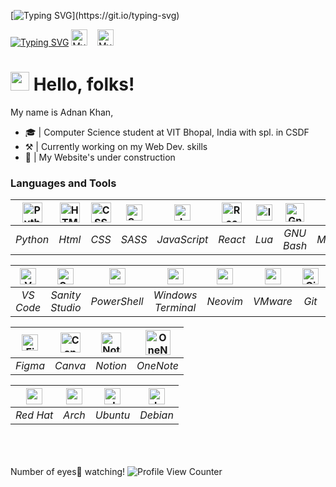 [![Typing SVG](https://readme-typing-svg.herokuapp.com?font=Fredericka+the+Great&size=40&color=FF5E9ED2&width=500&height=70&lines=Welcome+to+my+profile!)](https://git.io/typing-svg)

[![Typing SVG](https://readme-typing-svg.herokuapp.com?font=Indie+Flower&vCenter=true&width=165&height=25&lines=connect+with+me+-%3E)](https://git.io/typing-svg)
<a href="https://www.linkedin.com/in/adnan-khan27/"><img alt="MyLinkedin" height="26" width="26" src="https://i.giphy.com/media/yDM1kJZthxFPoGDdmq/giphy.webp" style="padding-left=10px"/></a>
&nbsp;&nbsp;
<a href="https://github.com/AdnanKhan27"><img alt="MyGithub" height="26" width="26" src="https://img.icons8.com/fluency/48/ffffff/github.png" /></a>

# <img src="https://raw.githubusercontent.com/iampavangandhi/iampavangandhi/master/gifs/Hi.gif" width="30px" height="30px"> Hello, folks!
My name is Adnan Khan,
- 🎓 | Computer Science student at VIT Bhopal, India with spl. in CSDF
- ⚒ | Currently working on my Web Dev. skills
- 🚧 | My Website's under construction 

### **Lan**gua**ge**s **an**d **To**ols
<!--- black icons

|<img alt="🐍Python" height="26px" width="26px" src="https://cdn.jsdelivr.net/npm/simple-icons@v6/icons/python.svg" />|<img alt="🧀HTML5" height="26px" width="26px" src="https://cdn.jsdelivr.net/npm/simple-icons@v6/icons/html5.svg" />|<img alt="🌰CSS3" height="26px" width="26px" src="https://cdn.jsdelivr.net/npm/simple-icons@v6/icons/css3.svg"/>|<img alt="🍑Sass" width="26px" src="https://cdn.jsdelivr.net/npm/simple-icons@v6/icons/sass.svg" />|<img alt="🦈JavaScript" width="26px" src="https://cdn.jsdelivr.net/npm/simple-icons@v6/icons/javascript.svg" />|<img alt="🌐React" height="26px" width="26px" src="https://cdn.jsdelivr.net/npm/simple-icons@v6/icons/react.svg" />|<img alt="🕸lua" height="26px" width="26px" src="https://cdn.jsdelivr.net/npm/simple-icons@v6/icons/lua.svg" />|<img height="26px" alt="🐱Gnu Bash" width="26px" src="https://cdn.jsdelivr.net/npm/simple-icons@v6/icons/gnubash.svg" />|<img height="26px" alt="🐱Gnu Bash" width="26px" src="https://cdn.jsdelivr.net/npm/simple-icons@v6/icons/markdown.svg" />|
| :--: | :--: | :--: | :--: | :--: | :--: | :--: | :--: | :--: |
|_Python_|_Html_|_CSS_|_SCSS_|_JavaScript_|_React_|_Lua_|_GNU Bash_|_Markdown_|

|<img alt="📃Visual Studio Code" height="26px" width="26px" src="https://cdn.jsdelivr.net/npm/simple-icons@v6/icons/visualstudiocode.svg"  />|<img alt="🌱Sanity Studio" height="26px" width="26px" src="https://cdn.jsdelivr.net/npm/simple-icons@v6/icons/slides.svg" />|<img height="26px" width="26px" src="https://cdn.jsdelivr.net/npm/simple-icons@v6/icons/powershell.svg" />|<img height="26px" width="26px" src="https://cdn.jsdelivr.net/npm/simple-icons@v6/icons/windowsterminal.svg" />|<img height="26px" width="26px" src="https://cdn.jsdelivr.net/npm/simple-icons@v6/icons/neovim.svg" />|<img height="26px" width="26px" src="https://cdn.jsdelivr.net/npm/simple-icons@v6/icons/vmware.svg" />|<img height="26px" alt="🐱Gnu Bash" width="26px" src="https://cdn.jsdelivr.net/npm/simple-icons@v6/icons/figma.svg" />|<img height="26px" alt="🐱Gnu Bash" width="26px" src="https://cdn.jsdelivr.net/npm/simple-icons@v6/icons/git.svg" />|<img height="26px" alt="🐱Gnu Bash" width="26px" src="https://cdn.jsdelivr.net/npm/simple-icons@v6/icons/canva.svg" />|<img height="26px" alt="🐱Gnu Bash" width="26px" src="https://cdn.jsdelivr.net/npm/simple-icons@v6/icons/docker.svg" />|
| :--: | :--: | :--: | :--: | :--: | :--: | :--: | :--: | :--: | :--: |
|_VS Code_|_Sanity Studio_|_PowerShell_|_Windows Terminal_|_Neovim_|_VMware_|_Figma_|_Git_|_Canva_|_DOcker_|

|<img height="26px" width="26px" src="https://cdn.jsdelivr.net/npm/simple-icons@v6/icons/redhat.svg" />|<img height="26px" width="26px" src="https://cdn.jsdelivr.net/npm/simple-icons@v6/icons/archlinux.svg" />|<img height="26px" width="26px" src="https://cdn.jsdelivr.net/npm/simple-icons@v6/icons/ubuntu.svg" />|<img height="26px" width="26px" src="https://cdn.jsdelivr.net/npm/simple-icons@v6/icons/debian.svg" />|
| :--: | :--: | :--: | :--: |
|_Red Hat_|_Arch_|_Ubuntu_|_Debian_|

-->

|<img alt="Python" height="32px" width="32px" src="https://i.giphy.com/media/LMt9638dO8dftAjtco/giphy.webp" />|<img alt="HTML5" height="32px" width="32px" src="https://i.giphy.com/media/XAxylRMCdpbEWUAvr8/giphy.webp" />|<img alt="CSS3" height="32px" width="32px" src="https://i.giphy.com/media/fsEaZldNC8A1PJ3mwp/giphy.webp"/>|<img alt="Sass" width="26px" src="https://img.icons8.com/color/48/4a90e2/sass.png" />|<img alt="JavaScript" width="26px" src="https://i.giphy.com/media/ln7z2eWriiQAllfVcn/giphy.webp" />|<img alt="React" height="32px" width="32px" src="https://i.giphy.com/media/eNAsjO55tPbgaor7ma/giphy.webp" />|<img alt="lua" height="26px" width="26px" src="https://img.icons8.com/external-tal-revivo-color-tal-revivo/48/4a90e2/external-lua-is-a-lightweight-multi-paradigm-programming-language-logo-color-tal-revivo.png" />|<img height="30px" alt="Gnu Bash" width="30px" src="https://img.icons8.com/plasticine/100/4a90e2/bash.png" />|<img height="26px" alt="Markdown" width="26px" src="https://img.icons8.com/color/48/ffffff/markdown.png" />|
| :--: | :--: | :--: | :--: | :--: | :--: | :--: | :--: | :--: |
|_Python_|_Html_|_CSS_|_SASS_|_JavaScript_|_React_|_Lua_|_GNU Bash_|_Markdown_|

|<img alt="VS Code" height="26px" width="26px" src="https://img.icons8.com/fluency/48/fa314a/visual-studio-code-2019.png"  />|<img alt="Sanity Studio" height="26px" width="26px" src="https://img.icons8.com/metro/26/fa314a/s.png" />|<img height="26px" width="26px" src="https://img.icons8.com/color/48/000000/powershell.png"/>|<img height="26px" width="26px" src="https://img.icons8.com/fluency/48/000000/console.png" />|<img height="26px" width="26px" src="https://avatars.githubusercontent.com/u/6471485?s=200&v=4" />|<img height="26px" width="26px" src="https://img.icons8.com/fluency/48/000000/old-vmware-logo.png" />|<img height="26px" alt="Git" width="26px" src="https://img.icons8.com/color/48/fa314a/git.png" />|<img height="26px" alt="Docker" width="26px" src="https://img.icons8.com/color/48/fa314a/docker.png" />|
| :--: | :--: | :--: | :--: | :--: | :--: | :--: | :--: |
|_VS Code_|_Sanity Studio_|_PowerShell_|_Windows Terminal_|_Neovim_|_VMware_|_Git_|_Docker_|

|<img height="26px" alt="Figma" width="26px" src="https://img.icons8.com/fluency/48/fa314a/figma--v1.png" />|<img height="32px" alt="Canva" width="32px" src="https://img.icons8.com/plasticine/100/fa314a/canva.png" />|<img height="32px" alt="Notion" width="32px" src="https://i.giphy.com/media/0XgUTP6ad2OTd7qIT8/giphy.webp" />|<img height="40px" alt="OneNote" width="40px" src="https://i.giphy.com/media/r36sz9v42xpZzYeP9m/giphy.webp" />
| :--: | :--: | :--: | :--: |
|_Figma_|_Canva_|_Notion_|_OneNote_|

|<img alt="redhat" height="26px" width="26px" src="https://img.icons8.com/windows/32/fa314a/redhat.png" />|<img alt="arch" height="26px" width="26px" src="https://img.icons8.com/material/48/4a90e2/arch-linux.png" />|<img alt="ubuntu" height="26px" width="26px" src="https://img.icons8.com/color/48/4a90e2/ubuntu--v1.png" />|<img alt="debian" height="26px" width="26px" src="https://img.icons8.com/color/48/4a90e2/debian.png" />|
| :--: | :--: | :--: | :--: |
|_Red Hat_|_Arch_|_Ubuntu_|_Debian_|

<br /><br /><br />
Number of eyes👀 watching!
![Profile View Counter](https://komarev.com/ghpvc/?username=AdnanKhan27)
